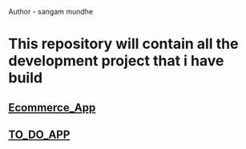 Author - sangam mundhe
<h1>This repository will contain all the development project that i have  build</h1>
<h2><a href="https://sangammundhe.000webhostapp.com/ecommerce/index.html" target="_blank">Ecommerce_App</a></h2>
<h2><a href="https://sangammundhe.000webhostapp.com/TODOAPP/index.html" target= "_blank">TO_DO_APP</a></h2>
